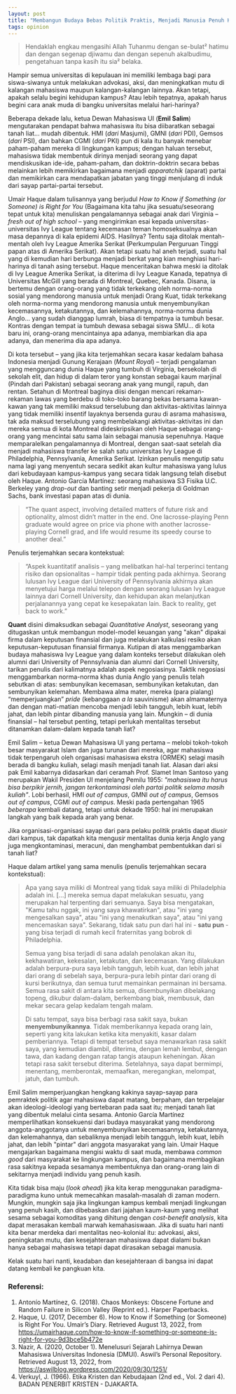 ```yaml
---
layout: post
title: "Membangun Budaya Bebas Politik Praktis, Menjadi Manusia Penuh Kasih"
tags: opinion
---
```


> Hendaklah engkau mengasihi Allah Tuhanmu dengan se-bulat² hatimu dan dengan segenap djiwamu dan dengan sepenuh akalbudimu, pengetahuan tanpa kasih itu sia² belaka.

Hampir semua universitas di kepulauan ini memiliki lembaga bagi para siswa-siwanya untuk melakukan advokasi, aksi, dan meningkatkan mutu di kalangan mahasiswa maupun kalangan-kalangan lainnya. Akan tetapi, apakah selalu begini kehidupan kampus? Atau lebih tepatnya, apakah harus begini cara anak muda di bangku universitas melalui hari-harinya?

Beberapa dekade lalu, ketua Dewan Mahasiswa UI (**Emil Salim**) mengutarakan pendapat bahwa mahasiswa itu bisa diibaratkan sebagai tanah liat... mudah dibentuk. HMI (*dari* Masjumi), GMNI (*dari* PDI), Gemsos (*dari* PSI), dan bahkan CGMI (*dari* PKI) pun di kala itu banyak menebar paham-paham mereka di lingkungan kampus; dengan haluan tersebut, mahasiswa tidak membentuk dirinya menjadi seorang yang dapat mendiskusikan ide-ide, paham-paham, dan doktrin-doktrin secara bebas melainkan lebih memikirkan bagaimana menjadi *apparatchik* (aparat) partai dan memikirkan cara mendapatkan jabatan yang tinggi menjulang di induk dari sayap partai-partai tersebut.

Umair Haque dalam tulisannya yang berjudul *How to Know if Something (or Someone) is Right for You* (Bagaimana kita tahu jika sesuatu/seseorang tepat untuk kita) menuliskan pengalamannya sebagai anak dari Virginia – *fresh out of high school* – yang mengirimkan esai kepada universitas-universitas Ivy League tentang kecemasan teman homoseksualnya akan masa depannya di kala epidemi AIDS. Hasilnya? Tentu saja ditolak mentah-mentah oleh Ivy League Amerika Serikat (Perkumpulan Perguruan Tinggi papan atas di Amerika Serikat). Akan tetapi suatu hal aneh terjadi, suatu hal yang di kemudian hari berbunga menjadi berkat yang kian menghiasi hari-harinya di tanah asing tersebut. Haque menceritakan bahwa meski ia ditolak di Ivy League Amerika Serikat, ia diterima di Ivy League Kanada, tepatnya di Universitas McGill yang berada di Montreal, Quebec, Kanada. Disana, ia bertemu dengan orang-orang yang tidak terkekang oleh norma-norma sosial yang mendorong manusia untuk menjadi Orang Kuat, tidak terkekang oleh norma-norma yang mendorong manusia untuk menyembunyikan kecemasannya, ketakutannya, dan kelemahannya, norma-norma dunia Anglo... yang sudah dianggap lumrah, biasa di tempatnya ia tumbuh besar. Kontras dengan tempat ia tumbuh dewasa sebagai siswa SMU... di kota baru ini, orang-orang mencintainya apa adanya, membiarkan dia apa adanya, dan menerima dia apa adanya.

Di kota tersebut – yang jika kita terjemahkan secara kasar kedalam bahasa Indonesia menjadi Gunung Kerajaan (*Mount Royal*) – terjadi pengalaman yang mengguncang dunia Haque yang tumbuh di Virginia, bersekolah di sekolah elit, dan hidup di dalam teror yang konstan sebagai kaum marjinal (Pindah dari Pakistan) sebagai seorang anak yang mungil, rapuh, dan rentan. Setahun di Montreal baginya diisi dengan mencari rekaman-rekaman lawas yang berdebu di toko-toko barang bekas bersama kawan-kawan yang tak memiliki maksud terselubung dan aktivitas-aktivitas lainnya yang tidak memiliki insentif layaknya bersenda gurau di asrama mahasiswa, tak ada maksud terselubung yang membelakangi aktivitas-aktivitas ini dan mereka semua di kota Montreal dideskripsikan oleh Haque sebagai orang-orang yang mencintai satu sama lain sebagai manusia sepenuhnya. Haque memparalelkan pengalamannya di Montreal, dengan saat-saat setelah dia menjadi mahasiswa transfer ke salah satu universitas Ivy League di Philadelphia, Pennsylvania, Amerika Serikat. Izinkan penulis mengutip satu nama lagi yang menyentuh secara sedikit akan kultur mahasiswa yang lulus dari kebudayaan kampus-kampus yang secara tidak langsung telah disebut oleh Haque. Antonio García Martínez: seorang mahasiswa S3 Fisika U.C. Berkeley yang *drop-out* dan banting setir menjadi pekerja di Goldman Sachs, bank investasi papan atas di dunia.

> “The quant aspect, involving detailed matters of future risk and optionality, almost didn’t matter in the end. One lacrosse-playing Penn graduate would agree on price via phone with another lacrosse-playing Cornell grad, and life would resume its speedy course to another deal.”

Penulis terjemahkan secara kontekstual:

> “Aspek kuantitatif analisis – yang melibatkan hal-hal terperinci tentang risiko dan opsionalitas – hampir tidak penting pada akhirnya. Seorang lulusan Ivy League dari University of Pennsylvania akhirnya akan menyetujui harga melalui telepon dengan seorang lulusan Ivy League lainnya dari Cornell University, dan kehidupan akan melanjutkan perjalanannya yang cepat ke kesepakatan lain. Back to reality, get back to work.”

**Quant** disini dimaksudkan sebagai *Quantitative Analyst*, seseorang yang ditugaskan untuk membangun model-model keuangan yang "akan" dipakai firma dalam keputusan finansial dan juga melakukan kalkulasi resiko akan keputusan-keputusan finansial firmanya. Kutipan di atas menggambarkan budaya mahasiswa Ivy League yang dalam konteks tersebut dilakukan oleh alumni dari University of Pennsylvania dan alumni dari Cornell University, tarikan penulis dari kalimatnya adalah aspek negosiasinya. Taktik negosiasi menggambarkan norma-norma khas dunia Anglo yang penulis telah sebutkan di atas: sembunyikan kecemasan, sembunyikan ketakutan, dan sembunyikan kelemahan. Membawa alma mater, mereka (para pialang) “memperjuangkan” *pride* (kebanggaan *a la* sauvinisme) akan almamaternya dan dengan mati-matian mencoba menjadi lebih tangguh, lebih kuat, lebih jahat, dan lebih pintar dibanding manusia yang lain. Mungkin – di dunia finansial – hal tersebut penting, tetapi perlukah mentalitas tersebut ditanamkan dalam-dalam kepada tanah liat?

Emil Salim – ketua Dewan Mahasiswa UI yang pertama – melobi tokoh-tokoh besar masyarakat Islam dan juga turunan dari mereka, agar mahasiswa tidak terpengaruh oleh organisasi mahasiswa ekstra (ORMEK) selagi masih berada di bangku kuliah, selagi masih menjadi tanah liat. Alasan dari aksi pak Emil kabarnya didasarkan dari ceramah Prof. Slamet Iman Santoso yang merupakan Wakil Presiden UI menjelang Pemilu 1955: *"mahasiswa itu harus bisa berpikir jernih, jangan terkontaminasi oleh partai politik selama masih kuliah"*. Lobi berhasil, HMI *out of campus*, GMNI *out of campus*, Gemsos *out of campus*, CGMI *out of campus*. Meski pada pertengahan 1965 *beberapa* kembali datang, tetapi untuk dekade 1950: hal ini merupakan langkah yang baik kepada arah yang benar.

Jika organisasi-organisasi sayap dari para pelaku politik praktis dapat di*usir* dari kampus, tak dapatkah kita meng*usir* mentalitas dunia kerja Anglo yang juga mengkontaminasi, meracuni, dan menghambat pembentukkan dari si tanah liat?

Haque dalam artikel yang sama menulis (penulis terjemahkan secara kontekstual):

> Apa yang saya miliki di Montreal yang tidak saya miliki di Philadelphia adalah ini. [...] mereka semua dapat melakukan sesuatu, yang merupakan hal terpenting dari semuanya. Saya bisa mengatakan, "Kamu tahu nggak, ini yang saya khawatirkan", atau "ini yang mengesalkan saya", atau "ini yang menakutkan saya", atau "ini yang mencemaskan saya". Sekarang, tidak satu pun dari hal ini - **satu pun** - yang bisa terjadi di rumah kecil fraternitas yang bobrok di Philadelphia. 
>
> Semua yang bisa terjadi di sana adalah penolakan akan itu, kekhawatiran, kekesalan, ketakutan, dan kecemasan. Yang dilakukan adalah berpura-pura saya lebih tangguh, lebih kuat, dan lebih jahat dari orang di sebelah saya, berpura-pura lebih pintar dari orang di kursi berikutnya, dan semua turut memainkan permainan ini bersama. Semua rasa sakit di antara kita semua, disembunyikan dibelakang topeng, dikubur dalam-dalam, berkembang biak, membusuk, dan mekar secara gelap kedalam tengah malam. 
>
> Di satu tempat, saya bisa berbagi rasa sakit saya, bukan **menyembunyikannya**. Tidak memberikannya kepada orang lain, seperti yang kita lakukan ketika kita menyakiti, kasar dalam pemberiannya. Tetapi di tempat tersebut saya menawarkan rasa sakit saya, yang kemudian diambil, diterima, dengan lemah lembut, dengan tawa, dan kadang dengan ratap tangis ataupun keheningan. Akan tetapi rasa sakit tersebut diterima. Setelahnya, saya dapat bermimpi, menentang, memberontak, memaafkan, meregangkan, melompat, jatuh, dan tumbuh.

Emil Salim memperjuangkan hengkang kakinya sayap-sayap para pemraktek politik agar mahasiswa dapat matang, berpaham, dan terpelajar akan ideologi-ideologi yang bertebaran pada saat itu; menjadi tanah liat yang dibentuk melalui cinta sesama. Antonio García Martínez memperlihatkan konsekuensi dari budaya masyarakat yang mendorong anggota-anggotanya untuk menyembunyikan kecemasannya, ketakutannya, dan kelemahannya, dan sebaliknya menjadi lebih tangguh, lebih kuat, lebih jahat, dan lebih "pintar" dari anggota masyarakat yang lain. Umair Haque mengajarkan bagaimana mengisi waktu di saat muda, membawa *common good* dari masyarakat ke lingkungan kampus, dan bagaimana membagikan rasa sakitnya kepada sesamanya membentuknya dan orang-orang lain di sekitarnya menjadi individu yang penuh kasih. 

Kita tidak bisa maju (*look ahead*) jika kita kerap menggunakan paradigma-paradigma kuno untuk memecahkan masalah-masalah di zaman modern. Mungkin, mungkin saja jika lingkungan kampus kembali menjadi lingkungan yang penuh kasih, dan dibebaskan dari jajahan kaum-kaum yang melihat sesama sebagai komoditas yang dihitung dengan *cost-benefit analysis*, kita dapat merasakan kembali marwah kemahasiswaan. Jika di suatu hari nanti kita benar merdeka dari mentalitas neo-kolonial itu: advokasi, aksi, peningkatan mutu, dan kesejahteraan mahasiswa dapat dialami bukan hanya sebagai mahasiswa tetapi dapat dirasakan sebagai manusia. 

Kelak suatu hari nanti, keadaban dan kesejahteraan di bangsa ini dapat datang kembali ke pangkuan kita.

### Referensi:


1. Antonío Martínez, G. (2018). Chaos Monkeys: Obscene Fortune and Random Failure in Silicon Valley (Reprint ed.). Harper Paperbacks.
1. Haque, U. (2017, December 6). How to Know if Something (or Someone) is Right For You. Umair’s Diary. Retrieved August 13, 2022, from https://umairhaque.com/how-to-know-if-something-or-someone-is-right-for-you-9d3bce5b472e
1. Nazir, A. (2020, October 1). Menelusuri Sejarah Lahirnya Dewan Mahasiswa Universitas Indonesia (DMUI). Aswil’s Personal Repository. Retrieved August 13, 2022, from https://aswilblog.wordpress.com/2020/09/30/1251/
1. Verkuyl, J. (1966). Etika Kristen dan Kebudajaan (2nd ed., Vol. 2 dari 4). BADAN PENERBIT KRISTEN - DJAKARTA.

